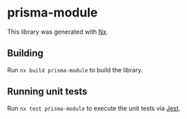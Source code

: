 # prisma-module

This library was generated with [Nx](https://nx.dev).

## Building

Run `nx build prisma-module` to build the library.

## Running unit tests

Run `nx test prisma-module` to execute the unit tests via [Jest](https://jestjs.io).
